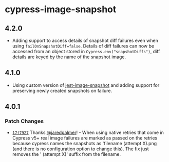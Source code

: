 # cypress-image-snapshot

## 4.2.0

- Adding support to access details of snapshot diff failures even when using `failOnSnapshotDiff=false`. Details of diff failures can now be accessed from an object stored in `Cypress.env("snapshotDiffs")`, diff details are keyed by the name of the snapshot image.

## 4.1.0

- Using custom version of [jest-image-snapshot](https://github.com/thecapdan/jest-image-snapshot) and adding support for preserving newly created snapshots on failure.

## 4.0.1

### Patch Changes

- [`17f7927`](https://github.com/jaredpalmer/cypress-image-snapshot/commit/17f7927384bfdbd6cbb65d344c8337d32926b691) Thanks [@jaredpalmer](https://github.com/jaredpalmer)! - When using native retries that come in Cypress v5+ real image failures are marked as passed on the retries because cypress names the snapshots as 'filename (attempt X).png (and there is no configuration option to change this). The fix just removes the ' (attempt X)' suffix from the filename.
